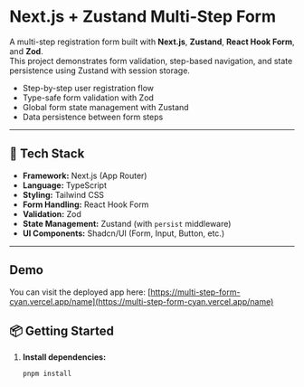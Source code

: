 # Next.js + Zustand Multi-Step Form

A multi-step registration form built with **Next.js**, **Zustand**, **React Hook Form**, and **Zod**.  
This project demonstrates form validation, step-based navigation, and state persistence using Zustand with session storage.

- Step-by-step user registration flow
- Type-safe form validation with Zod
- Global form state management with Zustand
- Data persistence between form steps

---

## 🧰 Tech Stack

- **Framework:** Next.js (App Router)
- **Language:** TypeScript
- **Styling:** Tailwind CSS
- **Form Handling:** React Hook Form
- **Validation:** Zod
- **State Management:** Zustand (with `persist` middleware)
- **UI Components:** Shadcn/UI (Form, Input, Button, etc.)

---

## Demo

You can visit the deployed app here: [https://multi-step-form-cyan.vercel.app/name](https://multi-step-form-cyan.vercel.app/name)

## 📦 Getting Started

1. **Install dependencies:**
   ```sh
   pnpm install
   ```
